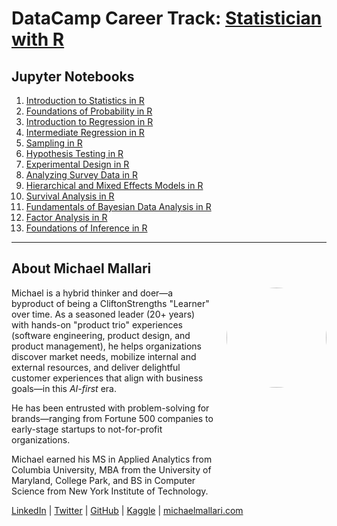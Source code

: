 # DataCamp Career Track: <a href="https://app.datacamp.com/learn/career-tracks/statistician-with-r" target="_blank">Statistician with R</a>

## Jupyter Notebooks

1. [Introduction to Statistics in R](https://gist.github.com/michaelmallari/86979c543fbe78d20d5cc8dc729d5d87)
1. [Foundations of Probability in R](https://gist.github.com/michaelmallari/c9ab528b1c2e439b12d34365ab4381cb)
1. [Introduction to Regression in R](https://gist.github.com/michaelmallari/bd088e75c87bd19deaf999f27bc16dcc)
1. [Intermediate Regression in R](https://gist.github.com/michaelmallari/5abbab5126ddbcf01368756bc882dc99)
1. [Sampling in R](https://gist.github.com/michaelmallari/9eb182d4f1f99513d1ee969bccbf7315)
1. [Hypothesis Testing in R](https://gist.github.com/michaelmallari/48b3ff480308822dd84991a7c5188b12)
1. [Experimental Design in R](https://gist.github.com/michaelmallari/8a495b49e985e93ae15575714b7c23e6)
1. [Analyzing Survey Data in R](https://gist.github.com/michaelmallari/4144eb783611b5ed4d151f738ed04a85)
1. [Hierarchical and Mixed Effects Models in R](https://gist.github.com/michaelmallari/7609213ab52c23736e5a78b06350253a)
1. [Survival Analysis in R](https://gist.github.com/michaelmallari/7d90d92e83c0ca25a7a79bc254f8bfdc)
1. [Fundamentals of Bayesian Data Analysis in R](https://gist.github.com/michaelmallari/4210e1a247f0cde215418c2aaf4633be)
1. [Factor Analysis in R](https://gist.github.com/michaelmallari/19b5513eebfdf40062c9711092298e20)
1. [Foundations of Inference in R](https://gist.github.com/michaelmallari/070eb4ba2588de42b397cf24bf122715)

---

## About Michael Mallari

<img src="https://www.michaelmallari.com/img/headshot.jpg" width="160" height="160" align="right" style="margin: 0px 0px 160px 20px; border-radius: 50%;" />

Michael is a hybrid thinker and doer—a byproduct of being a CliftonStrengths "Learner" over time. As a seasoned leader (20+ years) with hands-on "product trio" experiences (software engineering, product design, and product management), he helps organizations discover market needs, mobilize internal and external resources, and deliver delightful customer experiences that align with business goals—in this *AI-first* era.

He has been entrusted with problem-solving for brands—ranging from Fortune 500 companies to early-stage startups to not-for-profit organizations.

Michael earned his MS in Applied Analytics from Columbia University, MBA from the University of Maryland, College Park, and BS in Computer Science from New York Institute of Technology.

<a href="https://www.linkedin.com/in/mmallari" target="_blank">LinkedIn</a> | <a href="https://twitter.com/MichaelMallari" target="_blank">Twitter</a> | <a href="https://github.com/michaelmallari" target="_blank">GitHub</a> | <a href="https://www.kaggle.com/michaelmallari" target="_blank">Kaggle</a> | <a href="https://www.michaelmallari.com" target="_blank">michaelmallari.com</a>
